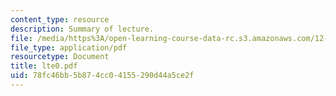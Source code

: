 ```yaml
---
content_type: resource
description: Summary of lecture.
file: /media/https%3A/open-learning-course-data-rc.s3.amazonaws.com/12-802-wave-motions-in-the-ocean-and-atmosphere-spring-2004/78fc46bb5b874cc04155290d44a5ce2f_lte0.pdf
file_type: application/pdf
resourcetype: Document
title: lte0.pdf
uid: 78fc46bb-5b87-4cc0-4155-290d44a5ce2f
---
```

